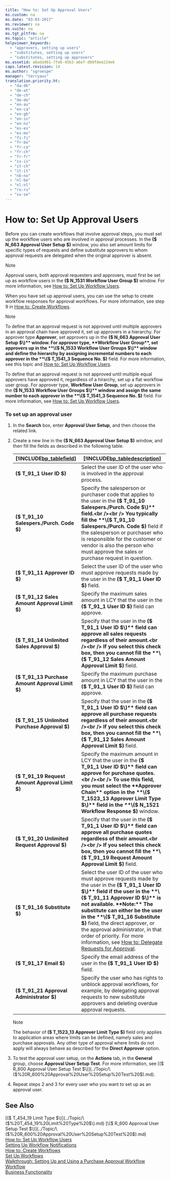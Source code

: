 ```yaml
---
title: "How to: Set Up Approval Users"
ms.custom: na
ms.date: "03-03-2017"
ms.reviewer: na
ms.suite: na
ms.tgt_pltfrm: na
ms.topic: "article"
helpviewer_keywords: 
  - "approvers, setting up users"
  - "substitutes, setting up users"
  - "substitutes, setting up approvers"
ms.assetid: a6ada9b1-7fe6-45b3-a6ef-d69fdee224e6
caps.latest.revision: 14
ms.author: "sgroespe"
manager: "terryaus"
translation.priority.ht: 
  - "da-dk"
  - "de-at"
  - "de-ch"
  - "de-de"
  - "en-au"
  - "en-ca"
  - "en-gb"
  - "en-in"
  - "en-nz"
  - "es-es"
  - "es-mx"
  - "fi-fi"
  - "fr-be"
  - "fr-ca"
  - "fr-ch"
  - "fr-fr"
  - "is-is"
  - "it-ch"
  - "it-it"
  - "nb-no"
  - "nl-be"
  - "nl-nl"
  - "ru-ru"
  - "sv-se"
---
```

# How to: Set Up Approval Users
Before you can create workflows that involve approval steps, you must set up the workflow users who are involved in approval processes. In the **\($ N\_663 Approval User Setup $\)** window, you also set amount limits for specific types of requests and define substitute approvers to whom approval requests are delegated when the original approver is absent.  
  
> [!NOTE]  
>  Approval users, both approval requesters and approvers, must first be set up as workflow users in the **\($ N\_1531 Workflow User Group $\)** window. For more information, see [How to: Set Up Workflow Users](../../BusinessFunctionality/Workflow/how-to-set-up-workflow-users.md).  
  
 When you have set up approval users, you can use the setup to create workflow responses for approval workflows. For more information, see step 9 in [How to: Create Workflows](../../BusinessFunctionality/Workflow/how-to-create-workflows.md).  
  
> [!NOTE]  
>  To define that an approval request is not approved until multiple approvers in an approval chain have approved it, set up approvers in a hierarchy. For approver type **Approver**, set approvers up in the **\($ N\_663 Approval User Setup $\)** window. For approver type, **Workflow User Group**, set approvers up in the **\($ N\_1533 Workflow User Groups $\)** window and define the hierarchy by assigning incremental numbers to each approver in the **\($ T\_1541\_3 Sequence No. $\)** field. For more information, see this topic and [How to: Set Up Workflow Users](../../BusinessFunctionality/Workflow/how-to-set-up-workflow-users.md).  
>   
>  To define that an approval request is not approved until multiple equal approvers have approved it, regardless of a hirarchy, set up a flat workflow user group. For approver type, **Workflow User Group**, set up approvers in the **\($ N\_1533 Workflow User Groups $\)** window and assign the same number to each approver in the **\($ T\_1541\_3 Sequence No. $\)** field. For more information, see [How to: Set Up Workflow Users](../../BusinessFunctionality/Workflow/how-to-set-up-workflow-users.md).  
  
### To set up an approval user  
  
1.  In the **Search** box, enter **Approval User Setup**, and then choose the related link.  
  
2.  Create a new line in the **\($ N\_663 Approval User Setup $\)** window, and then fill the fields as described in the following table.  
  
    |[!INCLUDE[bp_tablefield](../../ApplicationDesign/includes/bp_tablefield_md.md)]|[!INCLUDE[bp_tabledescription](../../ApplicationDesign/includes/bp_tabledescription_md.md)]|  
    |---------------------------------|---------------------------------------|  
    |**\($ T\_91\_1 User ID $\)**|Select the user ID of the user who is involved in the approval process.|  
    |**\($ T\_91\_10 Salespers.\/Purch. Code $\)**|Specify the salesperson or purchaser code that applies to the user in the **\($ T\_91\_10 Salespers.\/Purch. Code $\)** field.<br /><br /> You typically fill the **\($ T\_91\_10 Salespers.\/Purch. Code $\)** field if the salesperson or purchaser who is responsible for the customer or vendor is also the person who must approve the sales or purchase request in question.|  
    |**\($ T\_91\_11 Approver ID $\)**|Select the user ID of the user who must approve requests made by the user in the **\($ T\_91\_1 User ID $\)** field.|  
    |**\($ T\_91\_12 Sales Amount Approval Limit $\)**|Specify the maximum sales amount in LCY that the user in the **\($ T\_91\_1 User ID $\)** field can approve.|  
    |**\($ T\_91\_14 Unlimited Sales Approval $\)**|Specify that the user in the **\($ T\_91\_1 User ID $\)** field can approve all sales requests regardless of their amount.<br /><br /> If you select this check box, then you cannot fill the **\($ T\_91\_12 Sales Amount Approval Limit $\)** field.|  
    |**\($ T\_91\_13 Purchase Amount Approval Limit $\)**|Specify the maximum purchase amount in LCY that the user in the **\($ T\_91\_1 User ID $\)** field can approve.|  
    |**\($ T\_91\_15 Unlimited Purchase Approval $\)**|Specify that the user in the **\($ T\_91\_1 User ID $\)** field can approve all purchase requests regardless of their amount.<br /><br /> If you select this check box, then you cannot fill the **\($ T\_91\_12 Sales Amount Approval Limit $\)** field.|  
    |**\($ T\_91\_19 Request Amount Approval Limit $\)**|Specify the maximum amount in LCY that the user in the **\($ T\_91\_1 User ID $\)** field can approve for purchase quotes.<br /><br /> To use this field, you must select the **Approver Chain** option in the **\($ T\_1523\_13 Approver Limit Type $\)** field in the **\($ N\_1521 Workflow Response $\)** window.|  
    |**\($ T\_91\_20 Unlimited Request Approval $\)**|Specify that the user in the **\($ T\_91\_1 User ID $\)** field can approve all purchase quotes regardless of their amount.<br /><br /> If you select this check box, then you cannot fill the **\($ T\_91\_19 Request Amount Approval Limit $\)** field.|  
    |**\($ T\_91\_16 Substitute $\)**|Select the user ID of the user who must approve requests made by the user in the **\($ T\_91\_1 User ID $\)** field if the user in the **\($ T\_91\_11 Approver ID $\)** is not available. **Note:**  The substitute can either be the user in the **\($ T\_91\_16 Substitute $\)** field, the direct approver, or the approval administrator, in that order of priority. For more information, see [How to: Delegate Requests for Approval](../../BusinessFunctionality/Workflow/how-to-delegate-requests-for-approval.md).|  
    |**\($ T\_91\_17 Email $\)**|Specify the email address of the user in the **\($ T\_91\_1 User ID $\)** field.|  
    |**\($ T\_91\_21 Approval Administrator $\)**|Specify the user who has rights to unblock approval workflows, for example, by delegating approval requests to new substitute approvers and deleting overdue approval requests.|  
  
    > [!NOTE]  
    >  The behavior of **\($ T\_1523\_13 Approver Limit Type $\)** field only applies to application areas where limits can be defined, namely sales and purchase approvals. Any other type of approval where limits do not apply will always behave as described for the **Direct Approver** option.  
  
3.  To test the approval user setup, on the **Actions** tab, in the **General** group, choose **Approval User Setup Test**. For more information, see [\($ R\_600 Approval User Setup Test $\)](../Topic/\($%20R_600%20Approval%20User%20Setup%20Test%20$\).md).  
  
4.  Repeat steps 2 and 3 for every user who you want to set up as an approval user.  
  
## See Also  
 [\($ T\_454\_19 Limit Type $\)](../Topic/\($%20T_454_19%20Limit%20Type%20$\).md)   
 [\($ R\_600 Approval User Setup Test $\)](../Topic/\($%20R_600%20Approval%20User%20Setup%20Test%20$\).md)   
 [How to: Set Up Workflow Users](../../BusinessFunctionality/Workflow/how-to-set-up-workflow-users.md)   
 [Setting Up Workflow Notifications](../../BusinessFunctionality/Workflow/setting-up-workflow-notifications.md)   
 [How to: Create Workflows](../../BusinessFunctionality/Workflow/how-to-create-workflows.md)   
 [Set Up Workflows](../../BusinessFunctionality/Workflow/set-up-workflows.md)   
 [Walkthrough: Setting Up and Using a Purchase Approval Workflow](../../BusinessFunctionality/Workflow/walkthrough-setting-up-and-using-a-purchase-approval-workflow.md)   
 [Workflow](../../BusinessFunctionality/Workflow/workflow.md)   
 [Business Functionality](../Topic/Business%20Functionality.md)